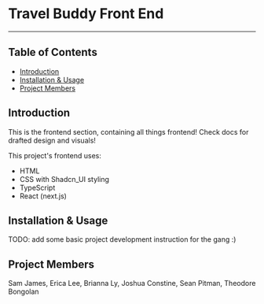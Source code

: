 # Travel Buddy Front End

---

## Table of Contents

- [Introduction](#introduction)
- [Installation & Usage](#installation-&-usage)
- [Project Members](#project-members)

## Introduction

This is the frontend section, containing all things frontend! Check docs for drafted design and visuals!

This project's frontend uses:
- HTML
- CSS with Shadcn_UI styling
- TypeScript
- React (next.js)

## Installation & Usage

TODO: add some basic project development instruction for the gang :)

## Project Members

Sam James, Erica Lee, Brianna Ly, Joshua Constine, Sean Pitman, Theodore Bongolan
